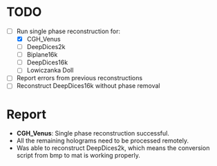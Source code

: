 # TODO

- [ ] Run single phase reconstruction for:
  - [X] CGH_Venus
  - [ ] DeepDices2k
  - [ ] Biplane16k
  - [ ] DeepDices16k
  - [ ] Lowiczanka Doll
- [ ] Report errors from previous reconstructions
- [ ] Reconstruct DeepDices16k without phase removal

# Report
- **CGH_Venus**: Single phase reconstruction successful.
- All the remaining holograms need to be processed remotely.
- Was able to reconstruct DeepDices2k, which means the conversion script from bmp to mat is working properly.